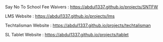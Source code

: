 
Say No To School Fee Waivers : https://abdul1337.github.io/projects/SNTFW


LMS Website : https://abdul1337.github.io/projects/lms


Techtalisman Website : https://abdul1337.github.io/projects/techtalisman

SL Tablet Website : https://abdul1337.github.io/projects/tablet
